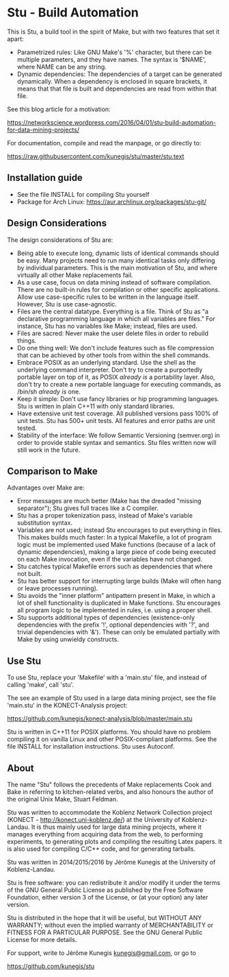 # Stu - Build Automation

This is Stu, a build tool in the spirit of Make, but with two features
that set it apart: 

* Parametrized rules:  Like GNU Make's '%' character, but there can be
  multiple parameters, and they have names.  The syntax is '$NAME',
  where NAME can be any string. 
* Dynamic dependencies:  The dependencies of a target can be generated
  dynamically.  When a dependency is enclosed in square brackets, it means
  that that file is built and dependencies are read from within that
  file. 

See this blog article for a motivation:

https://networkscience.wordpress.com/2016/04/01/stu-build-automation-for-data-mining-projects/

For documentation, compile and read the manpage, or go directly to: 

https://raw.githubusercontent.com/kunegis/stu/master/stu.text

## Installation guide

* See the file INSTALL for compiling Stu yourself
* Package for Arch Linux:  https://aur.archlinux.org/packages/stu-git/

## Design Considerations

The design considerations of Stu are:

* Being able to execute long, dynamic lists of identical commands should
  be easy.  Many projects need to run many identical tasks only
  differing by individual parameters.  This is the main motivation of
  Stu, and where virtually all other Make replacements fail. 
* As a use case, focus on data mining instead of software compilation. 
  There are no built-in rules for compilation or other specific
  applications.  Allow use case-specific rules to be written in the
  language itself.  However, Stu is use case-agnostic. 
* Files are the central datatype.  Everything is a file.  Think of Stu
  as "a declarative programming language in which all variables are
  files."  For instance, Stu has no variables like Make; instead, files
  are used.  
* Files are sacred: Never make the user delete files in order to rebuild
  things.  
* Do one thing well: We don't include features such as file compression
  that can be achieved by other tools from within the shell commands.  
* Embrace POSIX as an underlying standard. Use the shell as the
  underlying command interpreter. Don't try to create a purportedly
  portable layer on top of it, as POSIX _already is_ a portability
  layer.  Also, don't try to create a new portable language for
  executing commands, as /bin/sh _already is_ one.  
* Keep it simple:  Don't use fancy libraries or hip programming
  languages.  Stu is written in plain C++11 with only standard
  libraries. 
* Have extensive unit test coverage.  All published versions pass 100%
  of unit tests.  Stu has 500+ unit tests.  All features and error paths
  are unit tested. 
* Stability of the interface:  We follow Semantic Versioning
  (semver.org) in order to provide stable syntax and semantics.  Stu
  files written now will still work in the future. 

## Comparison to Make

Advantages over Make are:

* Error messages are much better (Make has the dreaded "missing
  separator"); Stu gives full traces like a C compiler.
* Stu has a proper tokenization pass, instead of Make's variable
  substitution syntax.  
* Variables are not used; instead Stu encourages to put everything in
  files. This makes builds much faster: In a typical Makefile, a lot of
  program logic must be implemented used Make functions (because of a
  lack of dynamic dependencies), making a large piece of code being
  executed on each Make invocation, even if the variables have not
  changed. 
* Stu catches typical Makefile errors such as dependencies that where
  not built.
* Stu has better support for interrupting large builds (Make will often
  hang or leave processes running).
* Stu avoids the "inner platform" antipattern present in Make, in which
  a lot of shell functionality is duplicated in Make functions.  Stu
  encourages all program logic to be implemented in rules, i.e. using a
  proper shell.  
* Stu supports additional types of dependencies (existence-only
  dependencies with the prefix '!', optional dependencies with '?', and
  trivial dependencies with '&').  These can only be emulated partially
  with Make by using unwieldy constructs.

## Use Stu

To use Stu, replace your 'Makefile' with a 'main.stu' file, and instead
of calling 'make', call 'stu'. 

The see an example of Stu used in a large data mining project, see the
file 'main.stu' in the KONECT-Analysis project:

https://github.com/kunegis/konect-analysis/blob/master/main.stu

Stu is written in C++11 for POSIX platforms.  You should have no problem
compiling it on vanilla Linux and other POSIX-compliant platforms.  See
the file INSTALL for installation instructions.  Stu uses Autoconf. 

## About 

The name "Stu" follows the precedents of Make replacements Cook and Bake
in referring to kitchen-related verbs, and also honours the author of
the original Unix Make, Stuart Feldman. 

Stu was written to accommodate the Koblenz Network Collection project
(KONECT - http://konect.uni-koblenz.de/) at the University of Koblenz-Landau.
It is thus mainly used for large data mining projects, where it manages
everything from acquiring data from the web, to performing experiments,
to generating plots and compiling the resulting Latex papers.  It is
also used for compiling C/C++ code, and for generating tarballs.  

Stu was written in 2014/2015/2016 by Jérôme Kunegis at the University of
Koblenz-Landau.  

Stu is free software: you can redistribute it and/or modify it under the
terms of the GNU General Public License as published by the Free
Software Foundation, either version 3 of the License, or (at your
option) any later version. 

Stu is distributed in the hope that it will be useful, but WITHOUT ANY
WARRANTY; without even the implied warranty of MERCHANTABILITY or
FITNESS FOR A PARTICULAR PURPOSE.  See the GNU General Public License
for more details. 

For support, write to Jérôme Kunegis <kunegis@gmail.com>, or go to 

https://github.com/kunegis/stu
